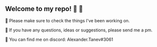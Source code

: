 ## Welcome to my repo! :tanabata_tree:  :wind_chime:

:crystal_ball: Please make sure to check the things I've been working on.

:fax: If you have any questions, ideas or suggestions, please send me a pm. 

:ghost: You can find me on discord: Alexander.Tanev#3061

